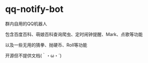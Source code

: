 # qq-notify-bot

群内自用的QQ机器人

包含百度百科、萌娘百科查询爬虫、定时闹钟提醒、Mark、点歌等功能

以及一些无用的猜拳、抛硬币、Roll等功能

开源但不提供文档(｀・ω・´)
